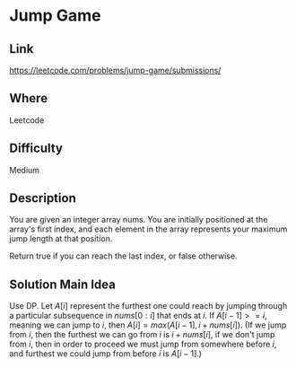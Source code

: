 # Jump Game

## Link

https://leetcode.com/problems/jump-game/submissions/

## Where

Leetcode

## Difficulty

Medium

## Description

You are given an integer array nums. You are initially positioned at the array's first index, and each element in the array represents your maximum jump length at that position.

Return true if you can reach the last index, or false otherwise.

## Solution Main Idea

Use DP. Let $A[i]$ represent the furthest one could reach by jumping through a particular subsequence in $nums[0:i]$ that ends at $i$.
If $A[i-1] >= i$, meaning we can jump to $i$, then $A[i] = max(A[i-1], i + nums[i])$. (If we jump from $i$, then the furthest we can go from $i$ is $i + nums[i]$, if we don't jump from $i$, then in order to proceed we must jump from somewhere before $i$, and furthest we could jump from before $i$ is $A[i-1]$.)
